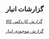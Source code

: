 ﻿## گزارشات انبار 

[گزارش کاردکس کالا](https://github.com/1stco/PayamGostarDocs/blob/master/help%202.5.4/Management-and-reports/Warehouse-reports/Product-Cardex-Report/Product-Cardex-Report.md)

[گزارش موجودی انبار](https://github.com/1stco/PayamGostarDocs/blob/master/help%202.5.4/Management-and-reports/Warehouse-reports/Warehouse-inventory-report/Warehouse-inventory-report.md)

 